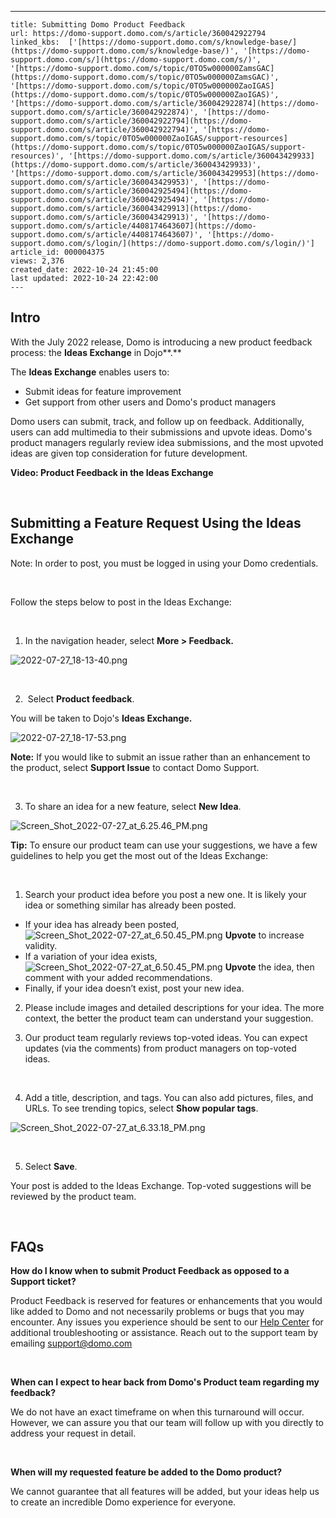 ---
    title: Submitting Domo Product Feedback
    url: https://domo-support.domo.com/s/article/360042922794
    linked_kbs:  ['[https://domo-support.domo.com/s/knowledge-base/](https://domo-support.domo.com/s/knowledge-base/)', '[https://domo-support.domo.com/s/](https://domo-support.domo.com/s/)', '[https://domo-support.domo.com/s/topic/0TO5w000000ZamsGAC](https://domo-support.domo.com/s/topic/0TO5w000000ZamsGAC)', '[https://domo-support.domo.com/s/topic/0TO5w000000ZaoIGAS](https://domo-support.domo.com/s/topic/0TO5w000000ZaoIGAS)', '[https://domo-support.domo.com/s/article/360042922874](https://domo-support.domo.com/s/article/360042922874)', '[https://domo-support.domo.com/s/article/360042922794](https://domo-support.domo.com/s/article/360042922794)', '[https://domo-support.domo.com/s/topic/0TO5w000000ZaoIGAS/support-resources](https://domo-support.domo.com/s/topic/0TO5w000000ZaoIGAS/support-resources)', '[https://domo-support.domo.com/s/article/360043429933](https://domo-support.domo.com/s/article/360043429933)', '[https://domo-support.domo.com/s/article/360043429953](https://domo-support.domo.com/s/article/360043429953)', '[https://domo-support.domo.com/s/article/360042925494](https://domo-support.domo.com/s/article/360042925494)', '[https://domo-support.domo.com/s/article/360043429913](https://domo-support.domo.com/s/article/360043429913)', '[https://domo-support.domo.com/s/article/4408174643607](https://domo-support.domo.com/s/article/4408174643607)', '[https://domo-support.domo.com/s/login/](https://domo-support.domo.com/s/login/)']
    article_id: 000004375
    views: 2,376
    created_date: 2022-10-24 21:45:00
    last updated: 2022-10-24 22:42:00
    ---



Intro
-----


With the July 2022 release, Domo is introducing a new product feedback process: the **Ideas Exchange** in Dojo**.** 


The **Ideas Exchange** enables users to: 


* Submit ideas for feature improvement
* Get support from other users and Domo's product managers


Domo users can submit, track, and follow up on feedback. Additionally, users can add multimedia to their submissions and upvote ideas. Domo's product managers regularly review idea submissions, and the most upvoted ideas are given top consideration for future development. 


**Video: Product Feedback in the Ideas Exchange**



 


Submitting a Feature Request Using the Ideas Exchange
-----------------------------------------------------


Note: In order to post, you must be logged in using your Domo credentials. 


 


Follow the steps below to post in the Ideas Exchange:


 


1. In the navigation header, select **More > Feedback.**


![2022-07-27_18-13-40.png](2022-07-27_18-13-40.png)


 


2.  Select **Product feedback**.


You will be taken to Dojo's **Ideas Exchange.**


![2022-07-27_18-17-53.png](2022-07-27_18-17-53.png)




 

**Note:** If you would like to submit an issue rather than an enhancement to the product, select **Support Issue** to contact Domo Support. 



 


3. To share an idea for a new feature, select **New Idea**.


![Screen_Shot_2022-07-27_at_6.25.46_PM.png](Screen_Shot_2022-07-27_at_6.25.46_PM.png)




 


**Tip:** To ensure our product team can use your suggestions, we have a few guidelines to help you get the most out of the Ideas Exchange:


 


1. Search your product idea before you post a new one. It is likely your idea or something similar has already been posted. 


* If your idea has already been posted, ![Screen_Shot_2022-07-27_at_6.50.45_PM.png](Screen_Shot_2022-07-27_at_6.50.45_PM.png) **Upvote** to increase validity.
* If a variation of your idea exists, ![Screen_Shot_2022-07-27_at_6.50.45_PM.png](Screen_Shot_2022-07-27_at_6.50.45_PM.png) **Upvote** the idea, then comment with your added recommendations.
* Finally, if your idea doesn’t exist, post your new idea.


2. Please include images and detailed descriptions for your idea. The more context, the better the product team can understand your suggestion.


  
3. Our product team regularly reviews top-voted ideas. You can expect updates (via the comments) from product managers on top-voted ideas. 






 


4. Add a title, description, and tags. You can also add pictures, files, and URLs. To see trending topics, select **Show popular tags**. 


![Screen_Shot_2022-07-27_at_6.33.18_PM.png](Screen_Shot_2022-07-27_at_6.33.18_PM.png)


 


5. Select **Save**. 


Your post is added to the Ideas Exchange. Top-voted suggestions will be reviewed by the product team. 


 


FAQs
----


**How do I know when to submit Product Feedback as opposed to a Support ticket?**


Product Feedback is reserved for features or enhancements that you would like added to Domo and not necessarily problems or bugs that you may encounter. Any issues you experience should be sent to our [Help Center](/s/article/360042922874 "Getting Help") for additional troubleshooting or assistance. Reach out to the support team by emailing [support@domo.com](mailto:support@domo.com) 


 


**When can I expect to hear back from Domo's Product team regarding my feedback?**


We do not have an exact timeframe on when this turnaround will occur. However, we can assure you that our team will follow up with you directly to address your request in detail.


 


**When will my requested feature be added to the Domo product?**


We cannot guarantee that all features will be added, but your ideas help us to create an incredible Domo experience for everyone.

